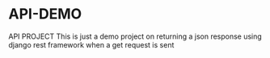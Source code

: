 # API-DEMO
API PROJECT
This is just a demo project on returning a json response using django rest framework when a get request is sent
